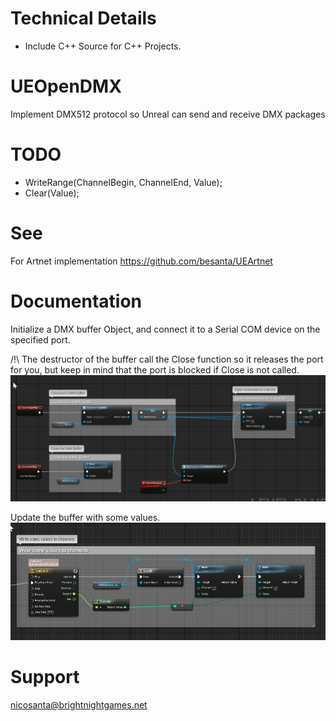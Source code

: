 
# Technical Details

* Include C++ Source for C++ Projects.

# UEOpenDMX
Implement DMX512 protocol so Unreal can send and receive DMX packages

# TODO

* WriteRange(ChannelBegin, ChannelEnd, Value);
* Clear(Value);

# See 
For Artnet implementation
https://github.com/besanta/UEArtnet

# Documentation
Initialize a DMX buffer Object, and connect it to a Serial COM device on the specified port.

/!\ The destructor of the buffer call the Close function so it releases the port for you, but keep in mind that the port is blocked if Close is not called.
![Alt Init](Documentation/BlueprintInit.png)

Update the buffer with some values.
![Alt Update](Documentation/BlueprintUpdate.png)

# Support
nicosanta@brightnightgames.net

